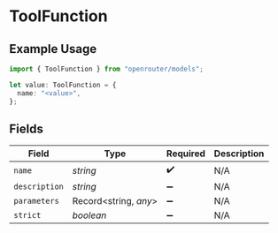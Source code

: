 # ToolFunction

## Example Usage

```typescript
import { ToolFunction } from "openrouter/models";

let value: ToolFunction = {
  name: "<value>",
};
```

## Fields

| Field                 | Type                  | Required              | Description           |
| --------------------- | --------------------- | --------------------- | --------------------- |
| `name`                | *string*              | :heavy_check_mark:    | N/A                   |
| `description`         | *string*              | :heavy_minus_sign:    | N/A                   |
| `parameters`          | Record<string, *any*> | :heavy_minus_sign:    | N/A                   |
| `strict`              | *boolean*             | :heavy_minus_sign:    | N/A                   |